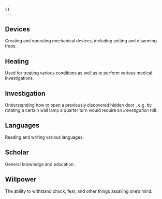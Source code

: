 ```yaml
---
{}
---
```

   
## Devices   
Creating and operating mechanical devices, including setting and disarming traps.     
   
## Healing   
Used for [treating](../Conditions/Treatment.md) various [conditions](../Conditions/Conditions.md) as well as to perform various medical investigations.   
   
## Investigation   
Understanding how to open a previously discovered hidden door , e.g. by rotating a certain wall lamp a quarter turn would require an _investigation_ roll.   
   
## Languages   
Reading and writing various languages.   
   
## Scholar   
General knowledge and education.   
   
## Willpower   
The ability to withstand chock, fear, and other things assailing one’s mind.